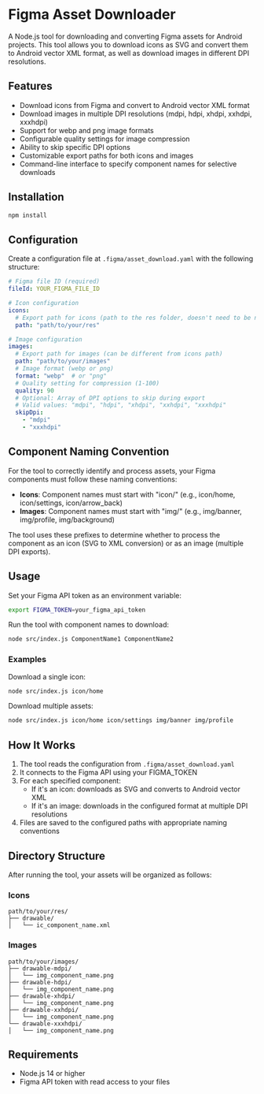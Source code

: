 # Figma Asset Downloader

A Node.js tool for downloading and converting Figma assets for Android projects. This tool allows you to download icons as SVG and convert them to Android vector XML format, as well as download images in different DPI resolutions.

## Features

- Download icons from Figma and convert to Android vector XML format
- Download images in multiple DPI resolutions (mdpi, hdpi, xhdpi, xxhdpi, xxxhdpi)
- Support for webp and png image formats
- Configurable quality settings for image compression
- Ability to skip specific DPI options
- Customizable export paths for both icons and images
- Command-line interface to specify component names for selective downloads

## Installation

```bash
npm install
```

## Configuration

Create a configuration file at `.figma/asset_download.yaml` with the following structure:

```yaml
# Figma file ID (required)
fileId: YOUR_FIGMA_FILE_ID

# Icon configuration
icons:
  # Export path for icons (path to the res folder, doesn't need to be named "res")
  path: "path/to/your/res"

# Image configuration
images:
  # Export path for images (can be different from icons path)
  path: "path/to/your/images"
  # Image format (webp or png)
  format: "webp"  # or "png"
  # Quality setting for compression (1-100)
  quality: 90
  # Optional: Array of DPI options to skip during export
  # Valid values: "mdpi", "hdpi", "xhdpi", "xxhdpi", "xxxhdpi"
  skipDpi:
    - "mdpi"
    - "xxxhdpi"
```

## Component Naming Convention

For the tool to correctly identify and process assets, your Figma components must follow these naming conventions:

- **Icons**: Component names must start with "icon/" (e.g., icon/home, icon/settings, icon/arrow_back)
- **Images**: Component names must start with "img/" (e.g., img/banner, img/profile, img/background)

The tool uses these prefixes to determine whether to process the component as an icon (SVG to XML conversion) or as an image (multiple DPI exports).

## Usage

Set your Figma API token as an environment variable:

```bash
export FIGMA_TOKEN=your_figma_api_token
```

Run the tool with component names to download:

```bash
node src/index.js ComponentName1 ComponentName2
```

### Examples

Download a single icon:

```bash
node src/index.js icon/home
```

Download multiple assets:

```bash
node src/index.js icon/home icon/settings img/banner img/profile
```

## How It Works

1. The tool reads the configuration from `.figma/asset_download.yaml`
2. It connects to the Figma API using your FIGMA_TOKEN
3. For each specified component:
   - If it's an icon: downloads as SVG and converts to Android vector XML
   - If it's an image: downloads in the configured format at multiple DPI resolutions
4. Files are saved to the configured paths with appropriate naming conventions

## Directory Structure

After running the tool, your assets will be organized as follows:

### Icons
```
path/to/your/res/
├── drawable/
│   └── ic_component_name.xml
```

### Images
```
path/to/your/images/
├── drawable-mdpi/
│   └── img_component_name.png
├── drawable-hdpi/
│   └── img_component_name.png
├── drawable-xhdpi/
│   └── img_component_name.png
├── drawable-xxhdpi/
│   └── img_component_name.png
└── drawable-xxxhdpi/
│   └── img_component_name.png
```

## Requirements

- Node.js 14 or higher
- Figma API token with read access to your files
